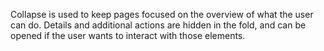 Collapse is used to keep pages focused on the overview of what the user can do. Details and
additional actions are hidden in the fold, and can be opened if the user wants to interact with
those elements.
